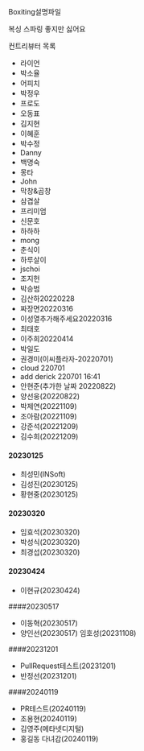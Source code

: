 Boxiting설명파일

복싱 스파링 좋지만 싫어요

컨트리뷰터 목록
* 라이언
* 박소율
* 어피치
* 박정우
* 프로도
* 오동표
* 김지현
* 이혜훈
* 박수정
* Danny
* 백명숙
* 몽타
* John
* 막창&곱창
* 삼겹살
* 프리미엄
* 신문호
* 하하하
* mong
* 춘식이
* 하루살이
* jschoi
* 조지헌
* 박승범
* 김산하20220228
* 짜장면20220316
* 이성열추가해주세요20220316
* 최태호
* 이주희20220414
* 박일도
* 권경미(이씨플라자-20220701)
* cloud 220701
* add derick 220701 16:41
* 안현준(추가한 날짜 20220822)
* 양선웅(20220822)
* 박제연(20221109)
* 조아람(20221109)
* 강준석(20221209)
* 김수희(20221209)

#### 20230125 
* 최성민(INSoft)
* 김성진(20230125)
* 황현중(20230125)

#### 20230320
* 임효석(20230320) 
* 박성식(20230320)
* 최경섭(20230320)

#### 20230424
* 이현규(20230424)

####20230517
* 이동혁(20230517)
* 양인선(20230517)
임호성(20231108)

####20231201
* PullRequest테스트(20231201)
* 반정선(20231201)

####20240119
* PR테스트(20240119)
* 조용현(20240119)
* 김영주(메타넷디지털)
* 홍길동 다녀감(20240119)
